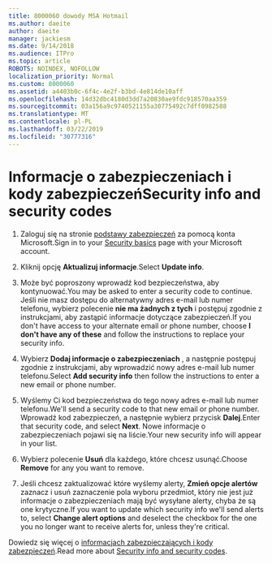 ```yaml
---
title: 8000060 dowody MSA Hotmail
ms.author: daeite
author: daeite
manager: jackiesm
ms.date: 9/14/2018
ms.audience: ITPro
ms.topic: article
ROBOTS: NOINDEX, NOFOLLOW
localization_priority: Normal
ms.custom: 8000060
ms.assetid: a4403b0c-6f4c-4e2f-b3bd-4e814de10aff
ms.openlocfilehash: 14d32dbc4180d3dd7a20830ae9fdc918570aa359
ms.sourcegitcommit: 03a156a9c9740521155a30775492c7dff0982588
ms.translationtype: MT
ms.contentlocale: pl-PL
ms.lasthandoff: 03/22/2019
ms.locfileid: "30777316"
---
```

# <a name="security-info-and-security-codes"></a><span data-ttu-id="4c236-102">Informacje o zabezpieczeniach i kody zabezpieczeń</span><span class="sxs-lookup"><span data-stu-id="4c236-102">Security info and security codes</span></span>

1. <span data-ttu-id="4c236-103">Zaloguj się na stronie [podstawy zabezpieczeń](https://account.microsoft.com/security) za pomocą konta Microsoft.</span><span class="sxs-lookup"><span data-stu-id="4c236-103">Sign in to your [Security basics](https://account.microsoft.com/security) page with your Microsoft account.</span></span> 
    
2. <span data-ttu-id="4c236-104">Kliknij opcję **Aktualizuj informacje**.</span><span class="sxs-lookup"><span data-stu-id="4c236-104">Select **Update info**.</span></span> 
    
3. <span data-ttu-id="4c236-105">Może być poproszony wprowadź kod bezpieczeństwa, aby kontynuować.</span><span class="sxs-lookup"><span data-stu-id="4c236-105">You may be asked to enter a security code to continue.</span></span> <span data-ttu-id="4c236-106">Jeśli nie masz dostępu do alternatywny adres e-mail lub numer telefonu, wybierz polecenie **nie ma żadnych z tych** i postępuj zgodnie z instrukcjami, aby zastąpić informacje dotyczące zabezpieczeń.</span><span class="sxs-lookup"><span data-stu-id="4c236-106">If you don't have access to your alternate email or phone number, choose **I don't have any of these** and follow the instructions to replace your security info.</span></span> 
    
4. <span data-ttu-id="4c236-107">Wybierz **Dodaj informacje o zabezpieczeniach** , a następnie postępuj zgodnie z instrukcjami, aby wprowadzić nowy adres e-mail lub numer telefonu.</span><span class="sxs-lookup"><span data-stu-id="4c236-107">Select **Add security info** then follow the instructions to enter a new email or phone number.</span></span> 
    
5. <span data-ttu-id="4c236-108">Wyślemy Ci kod bezpieczeństwa do tego nowy adres e-mail lub numer telefonu.</span><span class="sxs-lookup"><span data-stu-id="4c236-108">We'll send a security code to that new email or phone number.</span></span> <span data-ttu-id="4c236-109">Wprowadź kod zabezpieczeń, a następnie wybierz przycisk **Dalej**.</span><span class="sxs-lookup"><span data-stu-id="4c236-109">Enter that security code, and select **Next**.</span></span> <span data-ttu-id="4c236-110">Nowe informacje o zabezpieczeniach pojawi się na liście.</span><span class="sxs-lookup"><span data-stu-id="4c236-110">Your new security info will appear in your list.</span></span> 
    
6. <span data-ttu-id="4c236-111">Wybierz polecenie **Usuń** dla każdego, które chcesz usunąć.</span><span class="sxs-lookup"><span data-stu-id="4c236-111">Choose **Remove** for any you want to remove.</span></span> 
    
7. <span data-ttu-id="4c236-112">Jeśli chcesz zaktualizować które wyślemy alerty, **Zmień opcje alertów** zaznacz i usuń zaznaczenie pola wyboru przedmiot, który nie jest już informacje o zabezpieczeniach mają być wysyłane alerty, chyba że są one krytyczne.</span><span class="sxs-lookup"><span data-stu-id="4c236-112">If you want to update which security info we'll send alerts to, select **Change alert options** and deselect the checkbox for the one you no longer want to receive alerts for, unless they're critical.</span></span> 
    
<span data-ttu-id="4c236-113">Dowiedz się więcej o [informacjach zabezpieczających i kody zabezpieczeń](https://support.microsoft.com/help/12428/).</span><span class="sxs-lookup"><span data-stu-id="4c236-113">Read more about [Security info and security codes](https://support.microsoft.com/help/12428/).</span></span>
  

